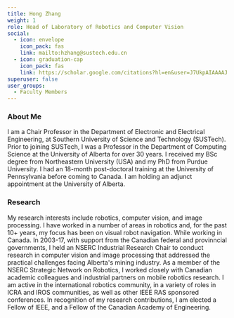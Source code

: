 ```yaml
---
title: Hong Zhang
weight: 1
role: Head of Laboratory of Robotics and Computer Vision
social:
  - icon: envelope 
    icon_pack: fas
    link: mailto:hzhang@sustech.edu.cn
  - icon: graduation-cap 
    icon_pack: fas
    link: https://scholar.google.com/citations?hl=en&user=J7UkpAIAAAAJ
superuser: false
user_groups:
  - Faculty Members
---
```

### About Me
I am a Chair Professor in the Department of Electronic and Electrical Engineering, at Southern University of Science and Technology (SUSTech).   Prior to joining SUSTech, I was a Professor in the Department of Computing Science at the University of Alberta for over 30 years. I received my BSc degree from Northeastern University (USA) and my PhD from Purdue University. I had an 18-month post-doctoral training at the University of Pennsylvania before coming to Canada.  I am holding an adjunct appointment at the University of Alberta.

### Research
My research interests include robotics, computer vision, and image processing. I have worked in a number of areas in robotics and, for the past 10+ years, my focus has been on visual robot navigation. While working in Canada.  In 2003-17, with support from the Canadian federal and provinncial governments, I held an NSERC Industrial Research Chair to conduct research in computer vision and image processing that addressed the practical challenges facing Alberta's mining industry. As a member of the NSERC Strategic Network on Robotics, I worked closely with Canadian academic colleagues and industrial partners on mobile robotics research. I am active in the international robotics community, in a variety of roles in ICRA and IROS communities, as well as other IEEE RAS sponsored conferences.  In recognition of my research contributions, I am elected a Fellow of IEEE, and a Fellow of the Canadian Academy of Engineering.